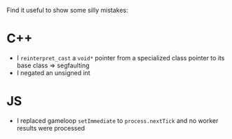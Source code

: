 Find it useful to show some silly mistakes:

# C++
- I `reinterpret_cast` a `void*` pointer from a specialized class pointer to its base class => segfaulting
- I negated an unsigned int

# JS
- I replaced gameloop `setImmediate` to `process.nextTick` and no worker results were processed